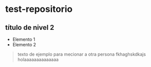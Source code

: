 # test-repositorio
## título de nivel 2
- Elemento 1
- Elemento 2

> texto de ejemplo
> para mecionar a otra persona
fkhaghskdkajs
> holaaaaaaaaaaaaaa
